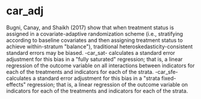 # car_adj
Bugni, Canay, and Shaikh (2017) show that when treatment status is assigned in a covariate-adaptive randomization scheme (i.e., stratifying according to baseline covariates and then assigning treatment status to achieve within-stratum "balance"), traditional heteroskedasticity-consistent standard errors may be biased. -car_sat- calculates a standard error adjustment for this bias in a "fully saturated" regression; that is, a linear regression of the outcome variable on all interactions between indicators for each of the treatments and indicators for each of the strata. -car_sfe- calculates a standard error adjustment for this bias in a "strata fixed-effects" regression; that is, a linear regression of the outcome variable on indicators for each of the treatments and indicators for each of the strata. 
